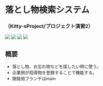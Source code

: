 # 落とし物検索システム
### （Kitty-sProject/プロジェクト演習2）
<img src="https://img.shields.io/badge/php-v5.6~-red"> <img src="https://img.shields.io/badge/mysql-v5.7~-yellow"> <img src="https://img.shields.io/badge/jquery-v3.5.1-green"> <img src="https://img.shields.io/badge/PHPMailer-v6.1.8-blue">

## 概要
 - 落とし物、お忘れ物などを探したい時に使う。
 - 企業側が拾得物を登録することで機能する。
 - 開発用ブランチはmain
